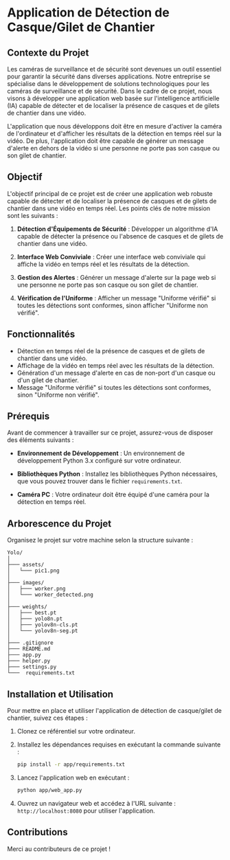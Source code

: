 # Application de Détection de Casque/Gilet de Chantier

## Contexte du Projet

Les caméras de surveillance et de sécurité sont devenues un outil essentiel pour garantir la sécurité dans diverses applications. Notre entreprise se spécialise dans le développement de solutions technologiques pour les caméras de surveillance et de sécurité. Dans le cadre de ce projet, nous visons à développer une application web basée sur l'intelligence artificielle (IA) capable de détecter et de localiser la présence de casques et de gilets de chantier dans une vidéo.

L'application que nous développons doit être en mesure d'activer la caméra de l'ordinateur et d'afficher les résultats de la détection en temps réel sur la vidéo. De plus, l'application doit être capable de générer un message d'alerte en dehors de la vidéo si une personne ne porte pas son casque ou son gilet de chantier.

## Objectif

L'objectif principal de ce projet est de créer une application web robuste capable de détecter et de localiser la présence de casques et de gilets de chantier dans une vidéo en temps réel. Les points clés de notre mission sont les suivants :

1. **Détection d'Équipements de Sécurité** : Développer un algorithme d'IA capable de détecter la présence ou l'absence de casques et de gilets de chantier dans une vidéo.

2. **Interface Web Conviviale** : Créer une interface web conviviale qui affiche la vidéo en temps réel et les résultats de la détection.

3. **Gestion des Alertes** : Générer un message d'alerte sur la page web si une personne ne porte pas son casque ou son gilet de chantier.

4. **Vérification de l'Uniforme** : Afficher un message "Uniforme vérifié" si toutes les détections sont conformes, sinon afficher "Uniforme non vérifié".

## Fonctionnalités

- Détection en temps réel de la présence de casques et de gilets de chantier dans une vidéo.
- Affichage de la vidéo en temps réel avec les résultats de la détection.
- Génération d'un message d'alerte en cas de non-port d'un casque ou d'un gilet de chantier.
- Message "Uniforme vérifié" si toutes les détections sont conformes, sinon "Uniforme non vérifié".

## Prérequis

Avant de commencer à travailler sur ce projet, assurez-vous de disposer des éléments suivants :

- **Environnement de Développement** : Un environnement de développement Python 3.x configuré sur votre ordinateur.

- **Bibliothèques Python** : Installez les bibliothèques Python nécessaires, que vous pouvez trouver dans le fichier `requirements.txt`.

- **Caméra PC** : Votre ordinateur doit être équipé d'une caméra pour la détection en temps réel.

## Arborescence du Projet

Organisez le projet sur votre machine selon la structure suivante :

```
Yolo/
│ 
├─── assets/
│   └─── pic1.png
│
├─── images/
│   ├─── worker.png
│   └─── worker_detected.png
│
├─── weights/
│   ├─── best.pt
│   ├─── yolo8n.pt
│   ├─── yolov8n-cls.pt
│   └─── yolov8n-seg.pt
│
├─── .gitignore
├─── README.md
├─── app.py
├─── helper.py
├─── settings.py
└───  requirements.txt

```

## Installation et Utilisation

Pour mettre en place et utiliser l'application de détection de casque/gilet de chantier, suivez ces étapes :

1. Clonez ce référentiel sur votre ordinateur.

2. Installez les dépendances requises en exécutant la commande suivante :
   ```bash
   pip install -r app/requirements.txt
   ```

3. Lancez l'application web en exécutant :
   ```bash
   python app/web_app.py
   ```

4. Ouvrez un navigateur web et accédez à l'URL suivante : `http://localhost:8080` pour utiliser l'application.

## Contributions

Merci au contributeurs de ce projet ! 